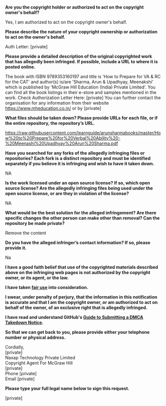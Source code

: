**Are you the copyright holder or authorized to act on the copyright owner's behalf?**

Yes, I am authorized to act on the copyright owner's behalf.

**Please describe the nature of your copyright ownership or authorization to act on the owner's behalf.**

Auth Letter: [private]

**Please provide a detailed description of the original copyrighted work that has allegedly been infringed. If possible, include a URL to where it is posted online.**

The book with ISBN 9789353160197 and title is 'How to Prepare for VA & RC for the CAT' and author(s) is/are 'Sharma, Arun & Upadhyay, Meenakshi' which is published by 'McGraw Hill Education (India) Private Limited'. You can find all the book listings in their e-store and samples mentioned in the work. Check Authorization Letter Here: [private] You can further contact the organisation for any information from their website https://www.mheducation.co.in/ or by [private]

**What files should be taken down? Please provide URLs for each file, or if the entire repository, the repository’s URL.**

https://raw.githubusercontent.com/learnguide/arunsharmabooks/master/How%20to%20Prepare%20for%20Verbal%20Ability%20-%20Meenashi%20Upadhyay%20Arun%20Sharma.pdf

**Have you searched for any forks of the allegedly infringing files or repositories? Each fork is a distinct repository and must be identified separately if you believe it is infringing and wish to have it taken down.**

NA

**Is the work licensed under an open source license? If so, which open source license? Are the allegedly infringing files being used under the open source license, or are they in violation of the license?**

NA

**What would be the best solution for the alleged infringement? Are there specific changes the other person can make other than removal? Can the repository be made private?**

Remove the content

**Do you have the alleged infringer’s contact information? If so, please provide it.**

Na

**I have a good faith belief that use of the copyrighted materials described above on the infringing web pages is not authorized by the copyright owner, or its agent, or the law.**

**I have taken <a href="https://www.lumendatabase.org/topics/22">fair use</a> into consideration.**

**I swear, under penalty of perjury, that the information in this notification is accurate and that I am the copyright owner, or am authorized to act on behalf of the owner, of an exclusive right that is allegedly infringed.**

**I have read and understand GitHub's <a href="https://docs.github.com/articles/guide-to-submitting-a-dmca-takedown-notice/">Guide to Submitting a DMCA Takedown Notice</a>.**

**So that we can get back to you, please provide either your telephone number or physical address.**

Cordially,  
[private]  
Naxap Technology Private Limited  
Copyright Agent For McGraw Hill  
[private]  
Phone [private]  
Email [private]

**Please type your full legal name below to sign this request.**

[private]

